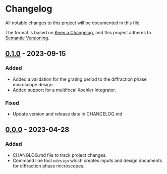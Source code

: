 # Changelog

All notable changes to this project will be documented in this file.

The format is based on [Keep a Changelog](https://keepachangelog.com/en/1.0.0/),
and this project adheres to [Semantic Versioning](https://semver.org/spec/v2.0.0.html).

## [0.1.0] - 2023-09-15

### Added

- Added a validation for the grating period to the diffraction phase microscope design.
- Added support for a multifocal Koehler integrator.

### Fixed

- Update version and release date in CHANGELOG.md

## [0.0.0] - 2023-04-28

### Added

- CHANGLOG.md file to track project changes.
- Command line tool `udesign` which creates inputs and design documents for diffraction phase microscopes.

[Unreleased]: https://github.com/kmdouglass/micro-designer/compare/v0.1.0...HEAD
[0.1.0]: https://github.com/kmdouglass/micro-designer/releases/tag/v0.1.0
[0.0.0]: https://github.com/kmdouglass/micro-designer/releases/tag/v0.0.0
